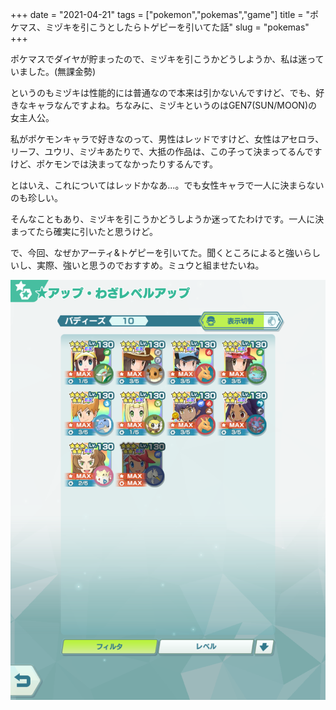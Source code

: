 +++
date = "2021-04-21"
tags = ["pokemon","pokemas","game"]
title = "ポケマス、ミヅキを引こうとしたらトゲピーを引いてた話"
slug = "pokemas"
+++

ポケマスでダイヤが貯まったので、ミヅキを引こうかどうしようか、私は迷っていました。(無課金勢)

というのもミヅキは性能的には普通なので本来は引かないんですけど、でも、好きなキャラなんですよね。ちなみに、ミヅキというのはGEN7(SUN/MOON)の女主人公。

私がポケモンキャラで好きなのって、男性はレッドですけど、女性はアセロラ、リーフ、ユウリ、ミヅキあたりで、大抵の作品は、この子って決まってるんですけど、ポケモンでは決まってなかったりするんです。

とはいえ、これについてはレッドかなあ...。でも女性キャラで一人に決まらないのも珍しい。

そんなこともあり、ミヅキを引こうかどうしようか迷ってたわけです。一人に決まってたら確実に引いたと思うけど。

で、今回、なぜかアーティ&トゲピーを引いてた。聞くところによると強いらしいし、実際、強いと思うのでおすすめ。ミュウと組ませたいね。

![](https://raw.githubusercontent.com/syui/img/master/other/pokemonmasters_20210420_0001.png)

